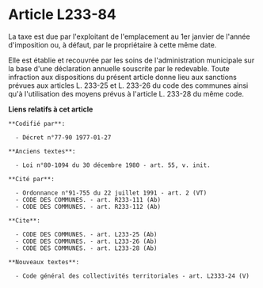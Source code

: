 # Article L233-84

La taxe est due par l'exploitant de l'emplacement au 1er janvier de l'année d'imposition ou, à défaut, par le propriétaire à
cette même date.

Elle est établie et recouvrée par les soins de l'administration municipale sur la base d'une déclaration annuelle souscrite
par le redevable. Toute infraction aux dispositions du présent article donne lieu aux sanctions prévues aux articles L.
233-25 et L. 233-26 du code des communes ainsi qu'à l'utilisation des moyens prévus à l'article L. 233-28 du même code.

**Liens relatifs à cet article**

	**Codifié par**:

	  - Décret n°77-90 1977-01-27

	**Anciens textes**:

	  - Loi n°80-1094 du 30 décembre 1980 - art. 55, v. init.

	**Cité par**:

	  - Ordonnance n°91-755 du 22 juillet 1991 - art. 2 (VT)
	  - CODE DES COMMUNES. - art. R233-111 (Ab)
	  - CODE DES COMMUNES. - art. R233-112 (Ab)

	**Cite**:

	  - CODE DES COMMUNES. - art. L233-25 (Ab)
	  - CODE DES COMMUNES. - art. L233-26 (Ab)
	  - CODE DES COMMUNES. - art. L233-28 (Ab)

	**Nouveaux textes**:

	  - Code général des collectivités territoriales - art. L2333-24 (V)
